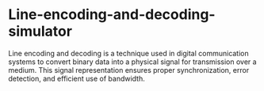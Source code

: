 # Line-encoding-and-decoding-simulator
Line encoding and decoding is a technique used in digital communication systems to convert binary data into a physical signal for transmission over a medium. This signal representation ensures proper synchronization, error detection, and efficient use of bandwidth.
